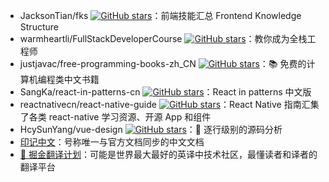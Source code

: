 - JacksonTian/fks [![GitHub stars](https://img.shields.io/github/stars/JacksonTian/fks.svg?style=social&label=Stars)](https://github.com/JacksonTian/fks)：前端技能汇总 Frontend Knowledge Structure
- warmheartli/FullStackDeveloperCourse [![GitHub stars](https://img.shields.io/github/stars/warmheartli/FullStackDeveloperCourse.svg?style=social&label=Stars)](https://github.com/warmheartli/FullStackDeveloperCourse)：教你成为全栈工程师
- justjavac/free-programming-books-zh_CN [![GitHub stars](https://img.shields.io/github/stars/justjavac/free-programming-books-zh_CN.svg?style=social&label=Stars)](https://github.com/justjavac/free-programming-books-zh_CN)：📚 免费的计算机编程类中文书籍
- SangKa/react-in-patterns-cn [![GitHub stars](https://img.shields.io/github/stars/SangKa/react-in-patterns-cn.svg?style=social&label=Stars)](https://github.com/SangKa/react-in-patterns-cn)：React in patterns 中文版
- reactnativecn/react-native-guide [![GitHub stars](https://img.shields.io/github/stars/reactnativecn/react-native-guide.svg?style=social&label=Stars)](https://github.com/reactnativecn/react-native-guide)：React Native 指南汇集了各类 react-native 学习资源、开源 App 和组件
- HcySunYang/vue-design [![GitHub stars](https://img.shields.io/github/stars/HcySunYang/vue-design.svg?style=social&label=Stars)](https://github.com/HcySunYang/vue-design)：📖 逐行级别的源码分析
- [印记中文](https://docschina.org/)：号称唯一与官方文档同步的中文文档
- [🥇 掘金翻译计划](https://github.com/xitu/gold-miner)：可能是世界最大最好的英译中技术社区，最懂读者和译者的翻译平台
